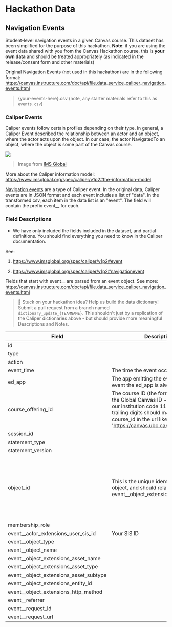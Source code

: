 # Hackathon Data

## **Navigation Events** 
Student-level navigation events in a given Canvas course. This dataset has been simplified for the purpose of this hackathon. **Note**: if you are using the event data shared with you from the Canvas Hackathon course, this is **your own data** and should be treated appropriately (as indicated in the release/consent form and other materials)
 
Original Navigation Events (not used in this hackathon) are in the following format: https://canvas.instructure.com/doc/api/file.data_service_caliper_navigation_events.html

> {your-events-here}.csv (note, any starter materials refer to this as `events.csv`)

### Caliper Events
Caliper events follow certain profiles depending on their type. In general, a Caliper Event described the relationship between an actor and an object, where the actor acts upon the object. In our case, the actor NavigatedTo an object, where the object is some part of the Canvas course.

![](https://www.imsglobal.org/sites/default/files/specs/images/caliper/1p2/caliper-event_model_no_title-v1p2.png)
> Image from [IMS Global](https://www.imsglobal.org/spec/caliper/v1p2#event)

More about the Caliper information model: https://www.imsglobal.org/spec/caliper/v1p2#the-information-model

[Navigation events](https://www.imsglobal.org/spec/caliper/v1p2#navigationevent) are a type of Caliper event. In the original data, Caliper events are in JSON format and each event includes a list of "data". In the transformed csv, each item in the data list is an "event". The field will contain the prefix event__ for each.


### Field Descriptions
- We have only included the fields included in the dataset, and partial definitions. You should find everything you need to know in the Caliper documentation.

 See:
 1. https://www.imsglobal.org/spec/caliper/v1p2#event

 2. https://www.imsglobal.org/spec/caliper/v1p2#navigationevent

Fields that start with event__ are parsed from an event object. See more: https://canvas.instructure.com/doc/api/file.data_service_caliper_navigation_events.html 

> 🧐 Stuck on your hackathon idea? Help us build the data dictionary! Submit a pull request from a branch named `dictionary_update_{TEAMNAME}`. This shouldn't just by a replication of the Caliper dictionaries above - but should provide more meaningful Descriptions and Notes.

Field | Description | Note
---------|---------|---------
id | 
type |
action |
event_time | The time the event occurred (UTC)
ed_app | The app emitting the event (for this event the ed_app is always the same)
course_offering_id | The course ID (the format is known as the Global Canvas ID - which includes our institution code 11224000...). The trailing digits should match the course_id in the url like 'https://canvas.ubc.ca/course/1111'
session_id | 
statement_type |
statement_version |
object_id | This is the unique identifer for each object, and should relate to each event__object_extensions_asset_name. | This should act as your join key, where possible to the additional datasets
membership_role |
event__actor_extensions_user_sis_id | Your SIS ID
event__object_type |
event__object_name |
event__object_extensions_asset_name |
event__object_extensions_asset_type |
event__object_extensions_asset_subtype |
event__object_extensions_entity_id |
event__object_extensions_http_method |
event__referrer |
event__request_id |
event__request_url |

